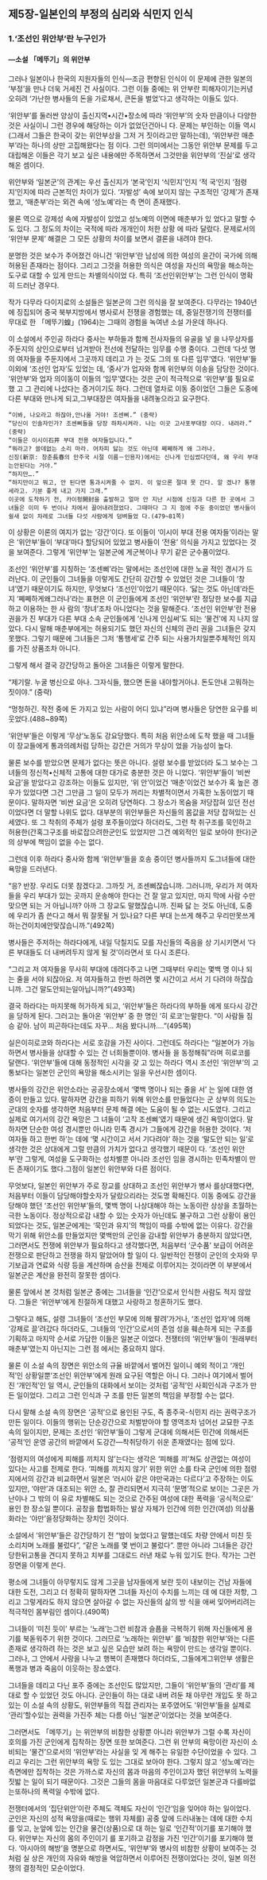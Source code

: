 ## 제5장-일본인의 부정의 심리와 식민지 인식

### 1.‘조선인 위안부’란 누구인가

#### —소설 「메뚜기」의 위안부

그러나 일본이나 한국의 지원자들의 인식—조금 편향된 인식이 이 문제에 관한 일본의 ‘부정’을 만나 더욱 거세진 건 사실이다. 그런 이들 중에는 위 안부란 피해자이기는커녕 오히려 ‘가난한 병사들의 돈을 가로채서, 큰돈을 벌었’다고 생각하는 이들도 있다.

‘위안부’를 둘러싼 양상이 출신지역•시간•장소에 따라 ‘위안부’의 숫자 만큼이나 다양한 것은 사실이니 그런 경우에 해당하는 이가 없었던건아니 다. 문제는 부인하는 이들 역시(그래서 그들은 한국이 갖는 위안부상을 그저 거 짓이라고만 말하는데), ‘위안부란 매춘부’라는 하나의 상만 고집해왔다는 점 이다. 그런 의미에서는 그동안 위안부 문제를 두고 대립해온 이들은 각기 보고 싶은 내용에만 주목하면서 그것만을 위안부의 ‘진실’로 생각해온 셈이다.

위안부와 ‘일본군’의 관계는 우선 출신지가 ‘본국’인지 ‘식민지’인지 ‘적 국’인지 ‘점령지’인지에 따라 근본적인 차이가 있다. ‘자발성’ 속에 보이지 않는 구조적인 ‘강제’가 존재했고, ‘매춘부’라는 외견 속에 ‘성노예’라는 측 면이 존재했다.

물론 역으로 강제성 속에 자발성이 있었고 성노예의 이면에 매춘부가 있 었다고 말할 수도 있다. 그 정도의 차이는 국적에 따라 개개인이 처한 상황 에 따라 달랐다. 문제로서의 ‘위안부 문제’ 해결은 그 모든 상황의 차이를 보면서 결론을 내려야 한다.

분명한 것은 보수가 주어졌건 아니건 ‘위안부’란 남성에 의한 여성의 윤간이 국가에 의해 허용된 존재라는 점이다. 그리고 그것을 허용한 의식은 여성을 자신의 욕망을 해소하는 도구로 대할 수 있게 만드는 차별의식이었 다. 특히 ‘조선인위안부’는 그런 인식이 명확히 드러난 경우다.

작가 다무라 다이지로의 소설들은 일본군의 그런 의식을 잘 보여준다. 다무라는 1940년에 징집되어 중국 북부지방에서 병사로서 전쟁을 경험했는 데, 중일전쟁기의 전쟁터를 무대로 한 「메뚜기蝗」(1964)는 그때의 경험을 녹여낸 소설 가운데 하나다.

이 소설에서 주인공 하라다 중사는 부하들과 함께 전사자들의 유골을 넣 을 나무상자를 주둔지의 상인으로부터 넘겨받아 전선에 전달하는 임무를 수행 중이다. 그런데 ‘다섯 명의 여자들을 주둔지에서 그곳까지 데리고 가 는 것도 그의 또 다른 임무’였다. ‘위안부’들 이외에 ‘조선인 업자’도 있었는 데, ‘중사’가 업자와 함께 위안부의 이송을 담당한 것이다. ‘위안부’와 업자 의이동이 이들의 ‘임무’였다는 것은 군이 적극적으로 ‘위안부’를 필요로했 고 그 관리에 나섰다는 증거이기도 하다. 그런데 열차로 이동 중이었던 그들은 도중에 다른 부대와 만나게 되고,그부대장은 여자들을 내려놓으라고 요구한다.

```
“이봐, 나오라고 하잖아,안나올 거야! 조센삐.” (중략)
“당신이 인솔자인가? 조센삐들을 당장 하차시켜라. 나는 이곳 고사포부대장 이다. 내려라.” (중략)
“이들은 이시이石井 부대 전용 여자들입니다.”
“뭐라고? 쓸데없는 소리 마라. 어차피 닳는 것도 아닌데 쩨쩨하게 왜 그러나.
신징(新京: 창춘長春의 만주국 시절 이름－인용자)에서는 신나게 인심썼다던데, 왜 우리 부대는안된다는 거야.”
“하지만….”
“하지만이고 뭐고, 안 된다면 통과시켜줄 수 없지. 이 앞으론 절대 못 간다. 알 겠나? 통행세라고. 기분 좋게 내고 가지 그래.”
이곳에 도착하기 전, 카이펑開封을 출발하고 얼마 안 지난 시점에 신징과 다른 한 곳에서 그녀들은 이미 두 번이나 차에서 끌어내려졌었다. 그때마다 그 지 점에 주둔 중이었던 병사들이 쉴새 없이 차례로 그녀들 다섯 사람에게 덤벼들었 다.(479~81쪽)
```

이 상황은 이론의 여지가 없는 ‘강간’이다. 또 이들이 ‘이시이 부대 전용 여자들’이라는 말은 ‘위안부’들이 ‘부대’마다 할당되어 있었고 병사들이 ‘전용’ 의식을 가지고 있었다는 것을 보여준다. 그렇게 ‘위안부’는 일본군에 게군복이나 무기 같은 군수품이었다.

조선인 ‘위안부’를 지칭하는 ‘조센삐’라는 말에서는 조선인에 대한 노골 적인 경시가 드러난다. 이 군인들이 그녀들을 이렇게도 간단히 강간할 수 있었던 것은 그녀들이 ‘창녀’였기 때문이기도 하지만, 무엇보다 ‘조선인’이었기 때문이다. ‘닳는 것도 아닌데’라든지 ‘쩨쩨하게왜그러나’라는 표현은 이 군인들에게 조선인 ‘위안부’란 정당한 보수를 지급하고 이용하는 한 사 람의 ‘창녀’조차 아니었다는 것을 말해준다. ‘조선인 위안부’란 전용권을가 진 부대가 다른 부대 소속 군인들에게 ‘신나게 인심써’도 되는 ‘물건’에 지 나지 않았다. 다시 말해 매춘부에게는 허용되기도 했던 자신의 신체의 관리 권을 그녀들은 갖지 못했다. 그렇기 때문에 그녀들은 그저 ‘통행세’로 간주 되는 사용가치일뿐주체적인 의지를 가진 상품조차 아니다.

그렇게 해서 결국 강간당하고 돌아온 그녀들은 이렇게 말한다.

“제기랄. 누굴 병신으로 아나. 그자식들, 했으면 돈을 내야할거아냐. 돈도안내 고뭐하는 짓이야.” (중략)

“멍청하긴. 작전 중에 돈 가지고 있는 사람이 어디 있냐”라며 병사들은 당연한 요구를 비웃었다.(488~89쪽)

‘위안부’들은 이렇게 ‘무상’노동도 강요당했다. 특히 처음 위안소에 도착 했을 때 그녀들이 장교들에게 통과의례처럼 당하는 강간은 거의가 무상이 었을 가능성이 높다.

물론 보수를 받았으면 문제가 없다는 뜻은 아니다. 설령 보수를 받았더라 도그 보수는 그녀들의 정신적•신체적 고통에 대한 대가로 충분한 것은 아 니었다. ‘위안부’들이 ‘비싼 요금’을 받았다고 강조하는 이들도 있지만, ‘위 안’이었건 ‘매춘’이었건 보수가 혹 높은 경우가 있었다면 그건 그만큼 그 일이 모두가 꺼리는 차별적이면서 가혹한 노동이었기 때문이다. 말하자면 ‘비싼 요금’은 오히려 당연하다. 그 장소가 목숨을 저당잡혀 있던 전선이었다면 더 말할 나위도 없다. 대부분의 위안부들은 자신들의 몸값을 저당 잡혀있는  신세였다. 또 그 착취의 주체가 설령 포주들이었다 하더라도, 그런 착 취구조를 묵인하고 허용한(간혹그구조를 바로잡으려한군인도 있었지만 그건 예외적인 일로 보아야 한다)군의 상부에 책임이 없을 수는 없다.

그런데 이후 하라다 중사와 함께 ‘위안부’들을 호송 중이던 병사들까지 도그녀들에 대한 욕망을 드러낸다.

“응? 반장. 우리도 더못 참겠다고. 그까짓 거, 조센삐잖습니까. 그러니까, 우리가 저 여자들을 우리 부대가 있는 곳까지 운송해야 한다는 건 잘 알고 있지만, 마지 막에 사람 수만 맞으면 되는 거 아닙니까? 아까 그 장교도 말했잖습니까. 진짜 닳 는 것도 아닌데, 도중에 우리가 좀 쓴다고 해서 뭐 잘못될 거 있나요? 다른 부대 는쓰게 해주고 우리만못쓰게 하는건이치에안맞잖습니까.”(492쪽)

병사들은 주저하는 하라다에게, 내일 닥칠지도 모를 자신들의 죽음을 상 기시키면서 ‘다른 부대들도 더 내버려두지 않게 될 것’이라면서 또 다시 조른다.

“그리고 저 여자들을 무사히 부대에 데려다주고 나면 그때부터 우리는 몇백 명 이나 되는 줄을 서야 되잖아요. 저 여자들하고 한번 하려면 몇 시간이고 서서 기 다려야 하잖습니까. 그건 말도안되는일아닙니까?”(493쪽)

결국 하라다는 마지못해 허가하게 되고, ‘위안부’들은 하라다의 부하들 에게 또다시 강간을 당하게 된다. 그러고는 돌아온 ‘위안부’ 중 한 명인 ‘히 로코’는말한다.
“이 사람들 짐승 같아. 남이 피곤하다는데도 자꾸… 처음 봤다니까….”(495쪽)

실은이히로코와 하라다는 서로 호감을 가진 사이다. 그런데도 하라다는 “일본어가 가능하면서 병사들을 상대할 수 있는 건 너희들뿐이야. 병사들 을 동정해줘”라며 히로코를 달랜다. ‘위안부’들에 대해 동정적인 시각을 갖 고 있는 하라다 역시 조선인 ‘위안부’의 고통보다는 일본인 군인의 욕망을 해소시키는 일을 우선시한 셈이다.

병사들의 강간은 위안소라는 공공장소에서 ‘몇백 명이나 되는 줄을 서’ 는 일에 대한 염증이 만들고 있다. 말하자면 강간을 피하기 위해 위안소를 만들었다는 군 상부의 의도는 군대의 숫자를 생각하면 처음부터 문제 해결 에는 도움이 될 수 없는 시도였다. 그리고 실제로 여기서의 강간 욕망은 그 녀들이 ‘고작 조센삐’였기 때문에 생긴 욕망이었다. 말하자면 단순한 여성 경시뿐만 아니라 민족 경시가 그들에게 강간을 허용한 것이다. ‘저 여자들 하고 한번 하’는 데에 ‘몇 시간이고 서서 기다려야’ 하는 것을 ‘말도안 되는 일’로 생각한 것은 상대에게 그럴 만큼의 가치가 없다고 생각했기 때문이 다. ‘조선인 위안부’란 그렇게, 여성을 도구화하는 성차별뿐 아니라 조선인 임을 경시하는 민족차별이 만든 존재이기도 했다.그점이 일본인 위안부와 다른 점이다.

무엇보다, 일본인 위안부가 주로 장교를 상대하고 조선인 위안부가 병사 를상대했다면, 처음부터 이들이 담당해야할숫자가 달랐으리라는 것도명 확해진다. 이동 중에도 강간을 당해야 했던 ‘조선인 위안부’들의, 몇백 명이 나상대해야 하는 노동이란 상상을 초월하는 극한 노동이다. 정상적으로감 내할 수 있는 숫자가 아닌데도 불구하고 그런 상황이 용인되었다는 것도, 일본군에게는 ‘묵인과 유지’의 책임이 따를 수밖에 없는 이유다. 강간을 막기 위해 위안소를 만들었지만 몇백만의 군인을 감내할 위안부가 충분하지 않았다면, 그러면서도 전쟁에 위안부가 필요하다고 생각했다면, 처음부터 ‘군수품’ 보급이 어려운 전쟁으로 판단하고 전쟁을 하지 말았어야 할 일이 다. 일반적인 전쟁이 군인의 숫자와 무기보급과 연료와 식량 등을 계산하며 승산을 전제로 이루어지는 것이라면 이 부분에서 일본군은 계산을 완전히 잘못한 셈이다.

물론 앞에서 본 것처럼 일본군 중에는 그녀들을 ‘인간’으로서 인식한 사람도 적지 않았다. 그들은 ‘위안부’에게 친절하게 대했고 사랑하고 청혼하기도 했다.

그렇다고 해도, 설령 그녀들이 ‘조선인 부모에 의해 팔려’가거나, ‘조선인 업자’에 의해 ‘강제로 끌’려갔다 하더라도, 그녀들의 ‘인간’으로서의 존엄 성을 훼손하게 되는 구조를 기획하고 마지막 순서로 가담한 이들은 일본군 이었다. 전쟁터의 ‘위안부’들이 ‘원래부터 매춘부’였는지 아닌지는 그런 점 에서는 중요하지 않다.

물론 이 소설 속의 장면은 위안소의 규율 바깥에서 벌어진 일이니 예외 적이고 ‘개인적’인 상황일뿐‘조선인 위안부’에게 원래 요구된 역할은 아니 다. 그러나 여기에서 벌어진 ‘개인적’인 일 역시, 군인들의 대화에서 보이는 것처럼 ‘공적’인 사회인식과 구조가 만든 일이었다. 그리고 그런 인식과 구 조를 만든 일본의 책임을 부정할 수는 없다.

다시 말해 소설 속의 장면은 ‘공적’으로 용인된 구도, 즉 종주국-식민지 라는 권력구조가 만든 일이다. 이들의 행위는 단순강간으로 처벌받아야 할 영역조차 넘어선 교묘한 구조 속의 일이지만, 문제는 조선인 ‘위안부’들이 그렇게 군대에 의해서든 민간에 의해서든 ‘공적’인 운영 공간의 바깥에서 도강간—착취당하기 쉬운 존재였다는 점에 있다.

‘점령지의 여성에게 피해를 끼치지 않’는다는 생각은 ‘피해를 끼’쳐도 상관없는 여성이 있다는 사고를 전제로 한다. ‘피해를 끼치지 않기’ 위한 위안 소를 타국 군인에 의한 점령지에서의 강간과 비교하면서 일본은 ‘러시아 같은 야만국과는 다르다’고 주장하는 이도 있지만, ‘야만’과 대조되는 위안 소, 잘 관리되면서 지극히 ‘문명’적으로 보이는 그곳은 가난이나 그 밖의 이 유로 차별해도 되는 것으로 간주된 여성에 대한 폭력을 ‘공식적으로’ 용인 한 장소일 뿐이다. 공창을 합법화하는 발상 자체가 인간에 의한 인간(여성) 의상품화라는 ‘야만’을정당화하는 장치인 것이다.

소설에서 ‘위안부’들은 강간당하기 전 “밤이 늦었다고 말했는데도 차량 안에서 미친 듯 소리치며 노래를 불렀다”, “같은 노래를 몇 번이고 불렀다”. 뿐만 아니라 그녀들은 강간당한뒤고통을 견디지 못하고 치부를 그대로드 러낸 채로 누워 있기도 한다. 작가는 그런 장면을 이렇게 쓴다.

평소에 그녀들이 아무렇지도 않게 그곳을 남자들에게 보란 듯이 내보이는 건남 자들에 대한 도전, 그리고 더 정확히 말하자면 그녀들 자신이 수치를 느끼는 데 에 대한 저항, 그리고 그렇게라도 하지 않으면 살아갈 수 없는 자신들의 삶의 방 식을 애써 잊어버리려는 적극적인 몸부림인 셈이다.(490쪽)

그녀들이 ‘미친 듯이’ 부르는 ‘노래’는그런 비참과 슬픔을 극복하기 위해 자신들에게 용기를 북돋워주기 위한 것이다. 그러므로 ‘노래하는 위안부’ 를 ‘비참한 위안부’와는 다른 존재로 생각하려 하는 것은 보고 싶은 모습만 보려 하는 욕망이 만드는 생각일 뿐이다. 그러나, 그 안에서 사랑을 나누고 행복이 존재했다 하더라도, 그들에게그위안부 생활은 폭행과 병과 죽음이 이웃하는 장소였다.

그녀들을 데리고 다닌 포주 중에는 조선인도 많았지만, 그들이 ‘위안부’들의 ‘관리’를 제대로 할 수 있었던 것도 아니다. 군인들이 하는 대로 내버 려둔 채 아무런 개입도 못 하고 있는 이 소설 속의 상황도, 위안부들의 직접 관리자는 포주였어도 ‘위안부’들을 실제로 ‘관리’할수있는 권력을 가진주 체는 다름 아닌 ‘일본군’이었다는 것을 보여준다.

그러면서도 「메뚜기」는 위안부의 비참한 상황뿐 아니라 위안부가 그럴 수록 자신이 호의를 가진 군인에게 집착하는 장면 또한 보여준다. 그런 위 안부의 욕망이란 자신이 소비되는 ‘물건’으로서의 ‘위안부’라는 사실을 잊 게 해주는 유일한 수단이었을 수 있다. 그리고 우리는 그런 위안부의 욕망 도 있는 그대로 보아야 한다. 그렇지 않고 ‘성노예’라는 측면에만 집착하는 것은 가까스로 자신의 몸과 마음의 주인이고자 했던 위안부의 노력을 짓밟 는 일이 되기 때문이다. 그것은 그들의 몸을 마음대로 다루었던 일본군과 다를바없는또하나의 폭력일 수밖에 없다.

전쟁터에서의 ‘집단위안’이란 주체도 객체도 자신이 ‘인간’임을 잊어야 하는 일이었다. 군인은 자신의 성적 욕망을(때로는 행위 자체를) 공중 앞에 드러내놓는 데에 대한 수치를 잊고, 눈앞에 있는 인간을 물건(상품)으로 대 하는 일로 ‘인간적’이기를 포기해야 했다. 위안부는 자신의 몸의 주인이기 를 포기하고 감정을 가진 ‘인간’이기를 포기해야 했다. ‘아시아의 해방’을 명분으로 하면서도, ‘위안부’와 병사의 비참한 상황이 보여주는 것처럼 실 상은 개인의 자유와 해방을 억압하면서 이루어진 전쟁이었다는 것이, 일본 의전쟁의 결정적인 모순이었다.